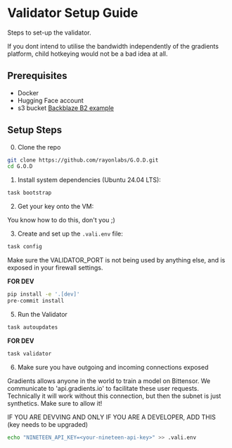 # Validator Setup Guide

Steps to set-up the validator.

If you dont intend to utilise the bandwidth independently of the gradients platform,
child hotkeying would not be a bad idea at all.

## Prerequisites

- Docker
- Hugging Face account
- s3 bucket [Backblaze B2 example](s3_setup.md)

## Setup Steps

0. Clone the repo
```bash
git clone https://github.com/rayonlabs/G.O.D.git
cd G.O.D
```

1. Install system dependencies (Ubuntu 24.04 LTS):

```bash
task bootstrap
```

2. Get your key onto the VM:

You know how to do this, don't you ;)

3. Create and set up the `.vali.env` file:

```bash
task config
```

Make sure the VALIDATOR_PORT is not being used by anything else, and is exposed in your firewall settings.

**FOR DEV**
```bash
pip install -e '.[dev]'
pre-commit install
```




5. Run the Validator

```bash
task autoupdates
```

**FOR DEV**

```bash
task validator
```


6. Make sure you have outgoing and incoming connections exposed

Gradients allows anyone in the world to train a model on Bittensor. We communicate to 'api.gradients.io' to facilitate these user requests.
Technically it will work without this connection, but then the subnet is just synthetics. Make sure to allow it!




IF YOU ARE DEVVING AND ONLY IF YOU ARE A DEVELOPER, ADD THIS (key needs to be upgraded)
```bash
echo "NINETEEN_API_KEY=<your-nineteen-api-key>" >> .vali.env
```
